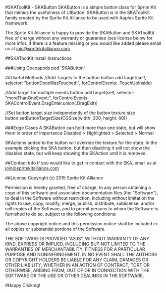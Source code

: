 #SKAToolKit - SKAButton
SKAButton is a simple button class for Sprite Kit that mimics the usefulness of UIButton. SKAButton is in the SKAToolKit family created by the Sprite Kit Alliance to be used with Apples Sprite Kit framework.  

The Sprite Kit Alliance is happy to provide the SKAButton and SKAToolKit free of charge without any warranty or guarantee (see license below for more info). If there is a feature missing or you would like added please email us at join@spritekitalliance.com

##SKAToolKit Install Instructions

###Using Cocoapods
pod 'SKAButton'
    
##Useful Methods
	//Add Targets to the button
    button.addTarget(self, selector: "buttonDoneWasTouched:", forControlEvents: .TouchUpInside)

  //Add target for multiple events
    button.addTarget(self, selector: "moreThanOneEvent:", forControlEvents: SKAControlEvent.DragEnter.union(.DragExit))

  //Set button target size independently of the button texture size
    button.setButtonTargetSize(CGSize(width: 300, height: 60))

###Edge Cases
A SKAButton can hold more than one state, but will show them in order of importance
Disabled > Highlighted > Selected > Normal

SKActions added to the button will override the texture for the state. In the example clicking the SKA button, but then disabling it will not show the disabled state, but will keep showing the SKAction until it is removed.
        
##Contact Info
If you would like to get in contact with the SKA, email us at join@spritekitalliance.com
    
##License
Copyright (c) 2015 Sprite Kit Alliance

Permission is hereby granted, free of charge, to any person obtaining a copy of this software and associated documentation files (the "Software"), to deal in the Software without restriction, including without limitation the rights to use, copy, modify, merge, publish, distribute, sublicense, and/or sell copies of the Software, and to permit persons to whom the Software is furnished to do so, subject to the following conditions:

The above copyright notice and this permission notice shall be included in all copies or substantial portions of the Software.

THE SOFTWARE IS PROVIDED "AS IS", WITHOUT WARRANTY OF ANY KIND, EXPRESS OR IMPLIED, INCLUDING BUT NOT LIMITED TO THE WARRANTIES OF MERCHANTABILITY, FITNESS FOR A PARTICULAR PURPOSE AND NONINFRINGEMENT. IN NO EVENT SHALL THE AUTHORS OR COPYRIGHT HOLDERS BE LIABLE FOR ANY CLAIM, DAMAGES OR OTHER LIABILITY, WHETHER IN AN ACTION OF CONTRACT, TORT OR OTHERWISE, ARISING FROM, OUT OF OR IN CONNECTION WITH THE SOFTWARE OR THE USE OR OTHER DEALINGS IN THE SOFTWARE.

#Happy Clicking!


